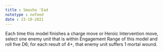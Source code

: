 ```yaml
---
title : Smasha 'Ead
notetype : nofeed
date : 23-10-2021
---
```


Each time this model finishes a charge move or Heroic Intervention move, select one enemy unit that is within Engagement Range of this model and roll five D6; for each result of 4+, that enemy unit suffers 1 mortal wound.